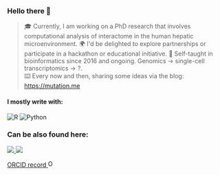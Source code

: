 ### Hello there 👋
> 🎓 Currently, I am working on a PhD research that involves computational analysis of interactome in the human hepatic microenvironment. 
> 🌍 I'd be delighted to explore partnerships or participate in a hackathon or educational initiative.
> 🧬 Self-taught in bioinformatics since 2016 and ongoing. Genomics -> single-cell transcriptomics -> ?.  
> ⌨️ Every now and then, sharing some ideas via the blog: https://mutation.me  

#### I mostly write with:
![R](https://img.shields.io/badge/r-%23276DC3.svg?style=for-the-badge&logo=r&logoColor=white)
![Python](https://img.shields.io/badge/python-3670A0?style=for-the-badge&logo=python&logoColor=ffdd54)

### Can be also found here:
<a href="https://www.linkedin.com/in/xander-petrenko/">
  <img src="https://img.shields.io/badge/linkedin-%230077B5.svg?&style=for-the-badge&logo=linkedin&logoColor=white" />
<a href="https://twitter.com/xander_petrenko">
  <img src="https://img.shields.io/badge/Twitter-1DA1F2?style=for-the-badge&logo=twitter&logoColor=white" />
  
<a href="https://orcid.org/0000-0002-8586-4910">ORCID record <img alt="ORCID logo" src="https://info.orcid.org/wp-content/uploads/2019/11/orcid_16x16.png" width="16" height="16" /></a>
